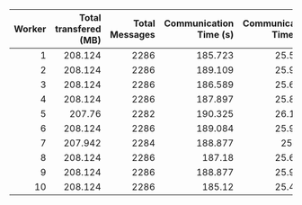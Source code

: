 |   Worker |   Total transfered (MB) |   Total Messages |   Communication Time (s) |   Communication Time (%) |   Work Time (s) |   Work Time (%) |   Other Time (s) |   Other Time (%) |
|---------:|------------------------:|-----------------:|-------------------------:|-------------------------:|----------------:|----------------:|-----------------:|-----------------:|
|        1 |                 208.124 |             2286 |                  185.723 |                  25.5039 |         42.1661 |         5.79033 |          500.326 |          68.7058 |
|        2 |                 208.124 |             2286 |                  189.109 |                  25.9574 |         37.2946 |         5.11912 |          502.133 |          68.9235 |
|        3 |                 208.124 |             2286 |                  186.589 |                  25.6162 |         41.3572 |         5.67778 |          500.458 |          68.7061 |
|        4 |                 208.124 |             2286 |                  187.897 |                  25.8098 |         38.6857 |         5.31393 |          501.423 |          68.8763 |
|        5 |                 207.76  |             2282 |                  190.325 |                  26.1757 |         39.0036 |         5.36423 |          497.777 |          68.4601 |
|        6 |                 208.124 |             2286 |                  189.084 |                  25.9562 |         38.6269 |         5.30245 |          500.761 |          68.7413 |
|        7 |                 207.942 |             2284 |                  188.877 |                  25.949  |         38.4377 |         5.2808  |          500.563 |          68.7702 |
|        8 |                 208.124 |             2286 |                  187.18  |                  25.6964 |         37.1939 |         5.10603 |          504.057 |          69.1976 |
|        9 |                 208.124 |             2286 |                  188.877 |                  25.9414 |         39.5756 |         5.43554 |          499.637 |          68.623  |
|       10 |                 208.124 |             2286 |                  185.12  |                  25.4178 |         42.0656 |         5.77581 |          501.121 |          68.8064 |